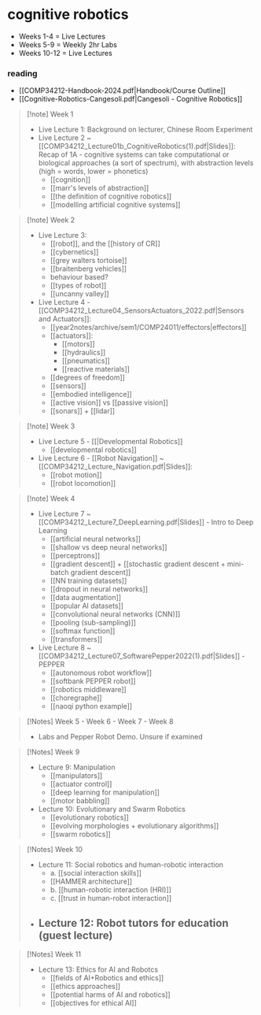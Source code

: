 # cognitive robotics

- Weeks 1-4 = Live Lectures
- Weeks 5-9 = Weekly 2hr Labs
- Weeks 10-12 = Live Lectures

### reading
- [[COMP34212-Handbook-2024.pdf|Handbook/Course Outline]]
- [[Cognitive-Robotics-Cangesoli.pdf|Cangesoli - Cognitive Robotics]]

> [!note] Week 1
> - Live Lecture 1: Background on lecturer, Chinese Room Experiment
> - Live Lecture 2 ~ [[COMP34212_Lecture01b_CognitiveRobotics(1).pdf|Slides]]: Recap of 1A - cognitive systems can take computational or biological approaches (a sort of spectrum), with abstraction levels (high = words, lower = phonetics)
> 	- [[cognition]]
> 	- [[marr's levels of abstraction]]
> 	- [[the definition of cognitive robotics]]
> 	- [[modelling artificial cognitive systems]]

> [!note] Week 2
> - Live Lecture 3: 
> 	- [[robot]], and the [[history of CR]]
> 	- [[cybernetics]]
> 	- [[grey walters tortoise]]
> 	- [[braitenberg vehicles]]
> 	- behaviour based?
> 	- [[types of robot]]
> 	- [[uncanny valley]]
> - Live Lecture 4 - [[COMP34212_Lecture04_SensorsActuators_2022.pdf|Sensors and Actuators]]:
> 	- [[year2notes/archive/sem1/COMP24011/effectors|effectors]] 
> 	- [[actuators]]:
> 		- [[motors]]
> 		- [[hydraulics]]
> 		- [[pneumatics]]
> 		- [[reactive materials]]
> 	- [[degrees of freedom]]
> 	- [[sensors]]
> 	- [[embodied intelligence]]
> 	- [[active vision]] vs [[passive vision]]
> 	- [[sonars]] + [[lidar]]

>[!note] Week 3
>- Live Lecture 5 - [[|Developmental Robotics]]
>	- [[developmental robotics]]
>- Live Lecture 6 - [[Robot Navigation]] ~ [[COMP34212_Lecture_Navigation.pdf|Slides]]:
>	- [[robot motion]]
>	- [[robot locomotion]]

> [!note] Week 4
> - Live Lecture 7 ~ [[COMP34212_Lecture7_DeepLearning.pdf|Slides]] - Intro to Deep Learning
> 	- [[artificial neural networks]]
> 	- [[shallow vs deep neural networks]]
> 	- [[perceptrons]]
> 	- [[gradient descent]] + [[stochastic gradient descent + mini-batch gradient descent]]
> 	- [[NN training datasets]]
> 	- [[dropout in neural networks]]
> 	- [[data augmentation]]
> 	- [[popular AI datasets]]
> 	- [[convolutional neural networks (CNN)]]
> 	- [[pooling (sub-sampling)]]
> 	- [[softmax function]]
> 	- [[transformers]]
> - Live Lecture 8 ~ [[COMP34212_Lecture07_SoftwarePepper2022(1).pdf|Slides]] - PEPPER
> 	- [[autonomous robot workflow]]
> 	- [[softbank PEPPER robot]]
> 	- [[robotics middleware]]
> 	- [[choregraphe]]
> 	- [[naoqi python example]]

> [!Notes] Week 5 - Week 6 - Week 7 - Week 8
> - Labs and Pepper Robot Demo. Unsure if examined

> [!Notes] Week 9
> - Lecture 9: Manipulation
> 	- [[manipulators]]
> 	- [[actuator control]]
> 	- [[deep learning for manipulation]]
> 	- [[motor babbling]]
> - Lecture 10: Evolutionary and Swarm Robotics
> 	- [[evolutionary robotics]]
> 	- [[evolving morphologies + evolutionary algorithms]]
> 	- [[swarm robotics]]

> [!Notes] Week 10
> - Lecture 11: Social robotics and human-robotic interaction
> 	- a. [[social interaction skills]]
> 	- [[HAMMER architecture]]
> 	- b. [[human-robotic interaction (HRI)]]
> 	- c. [[trust in human-robot interaction]]
> - Lecture 12: Robot tutors for education (guest lecture)
> 	- 

> [!Notes] Week 11
> - Lecture 13: Ethics for AI and Robotcs
> 	- [[fields of AI+Robotics and ethics]]
> 	- [[ethics approaches]]
> 	- [[potential harms of AI and robotics]]
> 	- [[objectives for ethical AI]]
